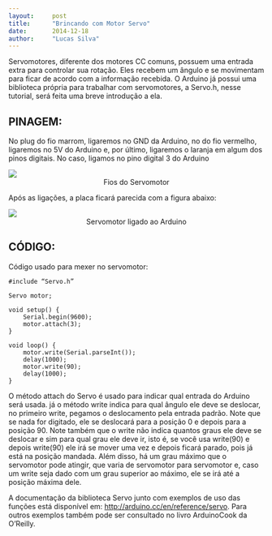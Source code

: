```yaml
---
layout:     post
title:      "Brincando com Motor Servo"
date:       2014-12-18
author:     "Lucas Silva"
---
```

Servomotores, diferente dos motores CC comuns, possuem uma entrada extra para controlar sua rotação. Eles recebem um ângulo e se movimentam para ficar de acordo com a informação recebida. O Arduino já possui uma biblioteca própria para trabalhar com servomotores, a Servo.h, nesse tutorial, será feita uma breve introdução a ela.

PINAGEM:
-------

No plug do fio marrom, ligaremos no GND da Arduino, no do fio vermelho, ligaremos no 5V do Arduino e, por último, ligaremos o laranja em algum dos pinos digitais. No caso, ligamos no pino digital 3 do Arduino

<img src="{{ site.baseurl }}/post_img/fios_servo_motor.jpg" style="margin: 0 auto; max-height: 390px;" />
<center>Fios do Servomotor</center>

Após as ligações, a placa ficará parecida com a figura abaixo:

<img src="{{ site.baseurl }}/post_img/servo_motor_arduino.jpg" style="margin: 0 auto; max-height: 390px;" />
<center>Servomotor ligado ao Arduino</center>


CÓDIGO:
-------

Código usado para mexer no servomotor:

```
#include “Servo.h”

Servo motor;

void setup() {
    Serial.begin(9600);
    motor.attach(3);
}

void loop() {
    motor.write(Serial.parseInt());
    delay(1000);
    motor.write(90);
    delay(1000);
}
```
 
O método attach do Servo é usado para indicar qual entrada do Arduino será usada. já o método write indica para qual ângulo ele deve se deslocar, no primeiro write, pegamos o deslocamento pela entrada padrão. Note que se nada for digitado, ele se deslocará para a posição 0 e depois para a posição 90. Note também que o write não indica quantos graus ele deve se deslocar e sim para qual grau ele deve ir, isto é, se você usa write(90) e depois write(90) ele irá se mover uma vez e depois ficará parado, pois já está na posição mandada. Além disso, há um grau máximo que o servomotor pode atingir, que varia de servomotor para servomotor e, caso um write seja dado com um grau superior ao máximo, ele se irá até a posição máxima dele.

A documentação da biblioteca Servo junto com exemplos de uso das funções está disponível em: http://arduino.cc/en/reference/servo. Para outros exemplos também pode ser consultado no livro ArduinoCook da O’Reilly.
